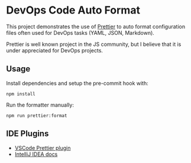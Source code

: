 # DevOps Code Auto Format

This project demonstrates the use of [Prettier](https://prettier.io/) to auto format configuration files often used for DevOps tasks (YAML, JSON, Markdown).

Prettier is well known project in the JS community, but I believe that it is under appreciated for DevOps projects.

## Usage

Install dependencies and setup the pre-commit hook with:

    npm install

Run the formatter manually:

    npm run prettier:format

## IDE Plugins

- [VSCode Prettier plugin](https://marketplace.visualstudio.com/items?itemName=esbenp.prettier-vscode)
- [IntelliJ IDEA docs](https://www.jetbrains.com/help/idea/prettier.html)
